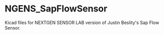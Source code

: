 # NGENS_SapFlowSensor

Kicad files for NEXTGEN SENSOR LAB version of Justin Beslity's Sap Flow Sensor. 
